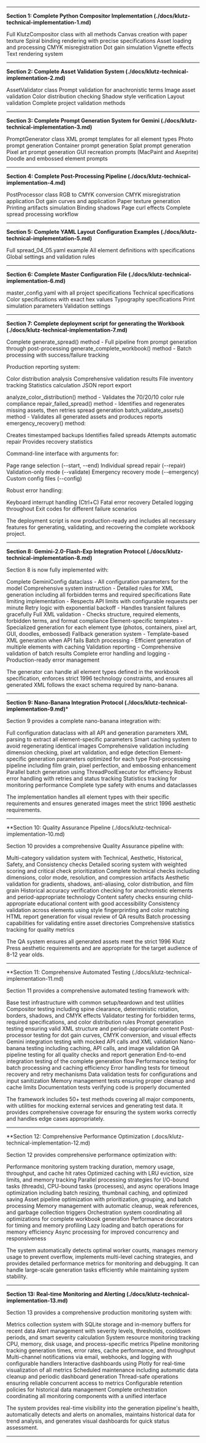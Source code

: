 

---

**Section 1: Complete Python Compositor Implementation (./docs/klutz-technical-implementation-1.md)**

Full KlutzCompositor class with all methods
Canvas creation with paper texture
Spiral binding rendering with precise specifications
Asset loading and processing
CMYK misregistration
Dot gain simulation
Vignette effects
Text rendering system

---


**Section 2: Complete Asset Validation System (./docs/klutz-technical-implementation-2.md)**

AssetValidator class
Prompt validation for anachronistic terms
Image asset validation
Color distribution checking
Shadow style verification
Layout validation
Complete project validation methods

---


**Section 3: Complete Prompt Generation System for Gemini (./docs/klutz-technical-implementation-3.md)**

PromptGenerator class
XML prompt templates for all element types
Photo prompt generation
Container prompt generation
Splat prompt generation
Pixel art prompt generation
GUI recreation prompts (MacPaint and Aseprite)
Doodle and embossed element prompts

---


**Section 4: Complete Post-Processing Pipeline (./docs/klutz-technical-implementation-4.md)**

PostProcessor class
RGB to CMYK conversion
CMYK misregistration application
Dot gain curves and application
Paper texture generation
Printing artifacts simulation
Binding shadows
Page curl effects
Complete spread processing workflow

---


**Section 5: Complete YAML Layout Configuration Examples (./docs/klutz-technical-implementation-5.md)**

Full spread_04_05.yaml example
All element definitions with specifications
Global settings and validation rules

---


**Section 6: Complete Master Configuration File (./docs/klutz-technical-implementation-6.md)**

master_config.yaml with all project specifications
Technical specifications
Color specifications with exact hex values
Typography specifications
Print simulation parameters
Validation settings

---


**Section 7: Complete deployment script for generating the Workbook (./docs/klutz-technical-implementation-7.md)**

Complete generate_spread() method - Full pipeline from prompt generation through post-processing
generate_complete_workbook() method - Batch processing with success/failure tracking

Production reporting system:

Color distribution analysis
Comprehensive validation results
File inventory tracking
Statistics calculation
JSON report export

analyze_color_distribution() method - Validates the 70/20/10 color rule compliance
repair_failed_spread() method - Identifies and regenerates missing assets, then retries spread generation
batch_validate_assets() method - Validates all generated assets and produces reports
emergency_recovery() method:

Creates timestamped backups
Identifies failed spreads
Attempts automatic repair
Provides recovery statistics

Command-line interface with arguments for:

Page range selection (--start, --end)
Individual spread repair (--repair)
Validation-only mode (--validate)
Emergency recovery mode (--emergency)
Custom config files (--config)

Robust error handling:

Keyboard interrupt handling (Ctrl+C)
Fatal error recovery
Detailed logging throughout
Exit codes for different failure scenarios

The deployment script is now production-ready and includes all necessary features for generating, validating, and recovering the complete workbook project.

---


**Section 8: Gemini-2.0-Flash-Exp Integration Protocol (./docs/klutz-technical-implementation-8.md)**

Section 8 is now fully implemented with:

Complete GeminiConfig dataclass - All configuration parameters for the model
Comprehensive system instruction - Detailed rules for XML generation including all forbidden terms and required specifications
Rate limiting implementation - Respects API limits with configurable requests per minute
Retry logic with exponential backoff - Handles transient failures gracefully
Full XML validation - Checks structure, required elements, forbidden terms, and format compliance
Element-specific templates - Specialized generation for each element type (photos, containers, pixel art, GUI, doodles, embossed)
Fallback generation system - Template-based XML generation when API fails
Batch processing - Efficient generation of multiple elements with caching
Validation reporting - Comprehensive validation of batch results
Complete error handling and logging - Production-ready error management

The generator can handle all element types defined in the workbook specification, enforces strict 1996 technology constraints, and ensures all generated XML follows the exact schema required by nano-banana.

---


**Section 9: Nano-Banana Integration Protocol (./docs/klutz-technical-implementation-9.md)***

Section 9 provides a complete nano-banana integration with:

Full configuration dataclass with all API and generation parameters
XML parsing to extract all element-specific parameters
Smart caching system to avoid regenerating identical images
Comprehensive validation including dimension checking, pixel art validation, and edge detection
Element-specific generation parameters optimized for each type
Post-processing pipeline including film grain, pixel perfection, and embossing enhancement
Parallel batch generation using ThreadPoolExecutor for efficiency
Robust error handling with retries and status tracking
Statistics tracking for monitoring performance
Complete type safety with enums and dataclasses

The implementation handles all element types with their specific requirements and ensures generated images meet the strict 1996 aesthetic requirements.

---


**Section 10: Quality Assurance Pipeline (./docs/klutz-technical-implementation-10.md)

Section 10 provides a comprehensive Quality Assurance pipeline with:

Multi-category validation system with Technical, Aesthetic, Historical, Safety, and Consistency checks
Detailed scoring system with weighted scoring and critical check prioritization
Complete technical checks including dimensions, color mode, resolution, and compression artifacts
Aesthetic validation for gradients, shadows, anti-aliasing, color distribution, and film grain
Historical accuracy verification checking for anachronistic elements and period-appropriate technology
Content safety checks ensuring child-appropriate educational content with good accessibility
Consistency validation across elements using style fingerprinting and color matching
HTML report generation for visual review of QA results
Batch processing capabilities for validating entire asset directories
Comprehensive statistics tracking for quality metrics

The QA system ensures all generated assets meet the strict 1996 Klutz Press aesthetic requirements and are appropriate for the target audience of 8-12 year olds.

---


**Section 11: Comprehensive Automated Testing (./docs/klutz-technical-implementation-11.md)

Section 11 provides a comprehensive automated testing framework with:

Base test infrastructure with common setup/teardown and test utilities
Compositor testing including spine clearance, deterministic rotation, borders, shadows, and CMYK effects
Validator testing for forbidden terms, required specifications, and color distribution rules
Prompt generation testing ensuring valid XML structure and period-appropriate content
Post-processor testing for dot gain curves, CMYK conversion, and visual effects
Gemini integration testing with mocked API calls and XML validation
Nano-banana testing including caching, API calls, and image validation
QA pipeline testing for all quality checks and report generation
End-to-end integration testing of the complete generation flow
Performance testing for batch processing and caching efficiency
Error handling tests for timeout recovery and retry mechanisms
Data validation tests for configurations and input sanitization
Memory management tests ensuring proper cleanup and cache limits
Documentation tests verifying code is properly documented

The framework includes 50+ test methods covering all major components, with utilities for mocking external services and generating test data. It provides comprehensive coverage for ensuring the system works correctly and handles edge cases appropriately.

---


**Section 12: Comprehensive Performance Optimization (.docs/klutz-technical-implementation-12.md)

Section 12 provides comprehensive performance optimization with:

Performance monitoring system tracking duration, memory usage, throughput, and cache hit rates
Optimized caching with LRU eviction, size limits, and memory tracking
Parallel processing strategies for I/O-bound tasks (threads), CPU-bound tasks (processes), and async operations
Image optimization including batch resizing, thumbnail caching, and optimized saving
Asset pipeline optimization with prioritization, grouping, and batch processing
Memory management with automatic cleanup, weak references, and garbage collection triggers
Orchestration system coordinating all optimizations for complete workbook generation
Performance decorators for timing and memory profiling
Lazy loading and batch operations for memory efficiency
Async processing for improved concurrency and responsiveness

The system automatically detects optimal worker counts, manages memory usage to prevent overflow, implements multi-level caching strategies, and provides detailed performance metrics for monitoring and debugging. It can handle large-scale generation tasks efficiently while maintaining system stability.

---


**Section 13: Real-time Monitoring and Alerting (./docs/klutz-technical-implementation-13.md)**

Section 13 provides a comprehensive production monitoring system with:

Metrics collection system with SQLite storage and in-memory buffers for recent data
Alert management with severity levels, thresholds, cooldown periods, and smart severity calculation
System resource monitoring tracking CPU, memory, disk usage, and process-specific metrics
Pipeline monitoring tracking generation times, error rates, cache performance, and throughput
Multi-channel notifications via email, webhooks, and logging with configurable handlers
Interactive dashboards using Plotly for real-time visualization of all metrics
Scheduled maintenance including automatic data cleanup and periodic dashboard generation
Thread-safe operations ensuring reliable concurrent access to metrics
Configurable retention policies for historical data management
Complete orchestration coordinating all monitoring components with a unified interface

The system provides real-time visibility into the generation pipeline's health, automatically detects and alerts on anomalies, maintains historical data for trend analysis, and generates visual dashboards for quick status assessment.

---


